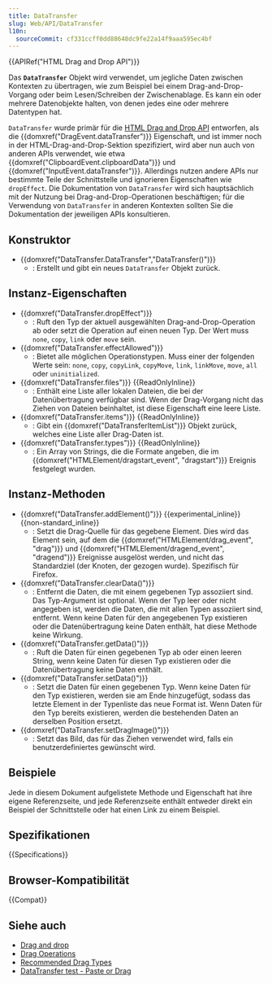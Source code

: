 ```yaml
---
title: DataTransfer
slug: Web/API/DataTransfer
l10n:
  sourceCommit: cf331ccff0dd88648dc9fe22a14f9aaa595ec4bf
---
```


{{APIRef("HTML Drag and Drop API")}}

Das **`DataTransfer`** Objekt wird verwendet, um jegliche Daten zwischen Kontexten zu übertragen, wie zum Beispiel bei einem Drag-and-Drop-Vorgang oder beim Lesen/Schreiben der Zwischenablage. Es kann ein oder mehrere Datenobjekte halten, von denen jedes eine oder mehrere Datentypen hat.

`DataTransfer` wurde primär für die [HTML Drag and Drop API](/de/docs/Web/API/HTML_Drag_and_Drop_API) entworfen, als die {{domxref("DragEvent.dataTransfer")}} Eigenschaft, und ist immer noch in der HTML-Drag-and-Drop-Sektion spezifiziert, wird aber nun auch von anderen APIs verwendet, wie etwa {{domxref("ClipboardEvent.clipboardData")}} und {{domxref("InputEvent.dataTransfer")}}. Allerdings nutzen andere APIs nur bestimmte Teile der Schnittstelle und ignorieren Eigenschaften wie `dropEffect`. Die Dokumentation von `DataTransfer` wird sich hauptsächlich mit der Nutzung bei Drag-and-Drop-Operationen beschäftigen; für die Verwendung von `DataTransfer` in anderen Kontexten sollten Sie die Dokumentation der jeweiligen APIs konsultieren.

## Konstruktor

- {{domxref("DataTransfer.DataTransfer","DataTransfer()")}}
  - : Erstellt und gibt ein neues `DataTransfer` Objekt zurück.

## Instanz-Eigenschaften

- {{domxref("DataTransfer.dropEffect")}}
  - : Ruft den Typ der aktuell ausgewählten Drag-and-Drop-Operation ab oder setzt die Operation auf einen neuen Typ. Der Wert muss `none`, `copy`, `link` oder `move` sein.
- {{domxref("DataTransfer.effectAllowed")}}
  - : Bietet alle möglichen Operationstypen. Muss einer der folgenden Werte sein: `none`, `copy`, `copyLink`, `copyMove`, `link`, `linkMove`, `move`, `all` oder `uninitialized`.
- {{domxref("DataTransfer.files")}} {{ReadOnlyInline}}
  - : Enthält eine Liste aller lokalen Dateien, die bei der Datenübertragung verfügbar sind. Wenn der Drag-Vorgang nicht das Ziehen von Dateien beinhaltet, ist diese Eigenschaft eine leere Liste.
- {{domxref("DataTransfer.items")}} {{ReadOnlyInline}}
  - : Gibt ein {{domxref("DataTransferItemList")}} Objekt zurück, welches eine Liste aller Drag-Daten ist.
- {{domxref("DataTransfer.types")}} {{ReadOnlyInline}}
  - : Ein Array von Strings, die die Formate angeben, die im {{domxref("HTMLElement/dragstart_event", "dragstart")}} Ereignis festgelegt wurden.

## Instanz-Methoden

- {{domxref("DataTransfer.addElement()")}} {{experimental_inline}} {{non-standard_inline}}
  - : Setzt die Drag-Quelle für das gegebene Element. Dies wird das Element sein, auf dem die {{domxref("HTMLElement/drag_event", "drag")}} und {{domxref("HTMLElement/dragend_event", "dragend")}} Ereignisse ausgelöst werden, und nicht das Standardziel (der Knoten, der gezogen wurde). Spezifisch für Firefox.
- {{domxref("DataTransfer.clearData()")}}
  - : Entfernt die Daten, die mit einem gegebenen Typ assoziiert sind. Das Typ-Argument ist optional. Wenn der Typ leer oder nicht angegeben ist, werden die Daten, die mit allen Typen assoziiert sind, entfernt. Wenn keine Daten für den angegebenen Typ existieren oder die Datenübertragung keine Daten enthält, hat diese Methode keine Wirkung.
- {{domxref("DataTransfer.getData()")}}
  - : Ruft die Daten für einen gegebenen Typ ab oder einen leeren String, wenn keine Daten für diesen Typ existieren oder die Datenübertragung keine Daten enthält.
- {{domxref("DataTransfer.setData()")}}
  - : Setzt die Daten für einen gegebenen Typ. Wenn keine Daten für den Typ existieren, werden sie am Ende hinzugefügt, sodass das letzte Element in der Typenliste das neue Format ist. Wenn Daten für den Typ bereits existieren, werden die bestehenden Daten an derselben Position ersetzt.
- {{domxref("DataTransfer.setDragImage()")}}
  - : Setzt das Bild, das für das Ziehen verwendet wird, falls ein benutzerdefiniertes gewünscht wird.

## Beispiele

Jede in diesem Dokument aufgelistete Methode und Eigenschaft hat ihre eigene Referenzseite, und jede Referenzseite enthält entweder direkt ein Beispiel der Schnittstelle oder hat einen Link zu einem Beispiel.

## Spezifikationen

{{Specifications}}

## Browser-Kompatibilität

{{Compat}}

## Siehe auch

- [Drag and drop](/de/docs/Web/API/HTML_Drag_and_Drop_API)
- [Drag Operations](/de/docs/Web/API/HTML_Drag_and_Drop_API/Drag_operations)
- [Recommended Drag Types](/de/docs/Web/API/HTML_Drag_and_Drop_API/Recommended_drag_types)
- [DataTransfer test - Paste or Drag](https://codepen.io/tech_query/pen/MqGgap)
